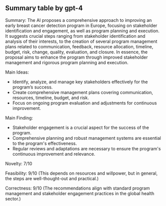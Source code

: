 ## Summary table by gpt-4
Summary: 
The AI proposes a comprehensive approach to improving an early breast cancer detection program in Europe, focusing on stakeholder identification and engagement, as well as program planning and execution. It suggests crucial steps ranging from stakeholder identification and analysis of their interests, to the creation of several program management plans related to communication, feedback, resource allocation, timeline, budget, risk, change, quality, evaluation, and closure. In essence, the proposal aims to enhance the program through improved stakeholder management and rigorous program planning and execution.

Main Ideas: 
- Identify, analyze, and manage key stakeholders effectively for the program’s success.
- Create comprehensive management plans covering communication, resources, timeline, budget, and risk.
- Focus on ongoing program evaluation and adjustments for continuous improvement.

Main Finding: 
- Stakeholder engagement is a crucial aspect for the success of the program.
- Comprehensive planning and robust management systems are essential to the program's effectiveness.
- Regular reviews and adaptations are necessary to ensure the program's continuous improvement and relevance.

Novelty: 7/10

Feasibility: 9/10 (This depends on resources and willpower, but in general, the steps are well-thought-out and practical.)

Correctness: 9/10 (The recommendations align with standard program management and stakeholder engagement practices in the global health sector.)